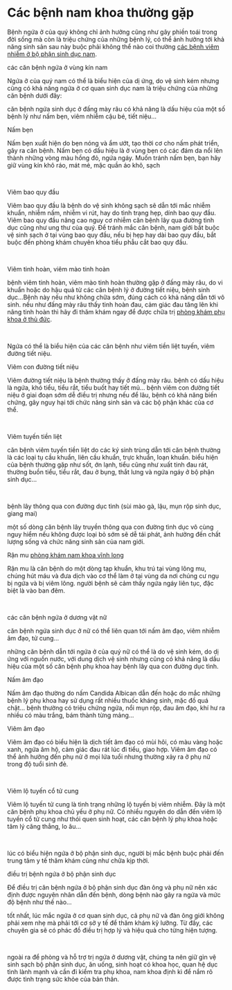 <h1>Các bệnh nam khoa thường gặp</h1>
<p>Bệnh ngứa ở của quý không chỉ ảnh hưởng cũng như gây phiền toái trong đời sống mà còn là triệu chứng của những bệnh lý, có thể ảnh hưởng tới khả năng sinh sản sau này buộc phải không thể nào coi thường <a href="http://phongkhamdaidong.vn/cac-benh-viem-nhiem-o-bo-phan-sinh-duc-nam-72.html">các bệnh viêm nhiễm ở bộ phận sinh dục nam</a>.</p>

<p>các căn bệnh ngứa ở vùng kín nam</p>

<p>Ngứa ở của quý nam có thể là biểu hiện của dị ứng, do vệ sinh kém nhưng cũng có khả năng ngứa ở cơ quan sinh dục nam là triệu chứng của những căn bệnh dưới đây:</p>

<div id="attachment_6771">
<p>căn bệnh ngứa sinh dục ở đấng mày râu có khả năng là dấu hiệu của một số bệnh lý như nấm bẹn, viêm nhiễm cậu bé, tiết niệu&hellip;</p>
</div>

<p>Nấm bẹn</p>

<p>Nấm bẹn xuất hiện do bẹn nóng và ẩm ướt, tạo thời cơ cho nấm phát triển, gây ra căn bệnh. Nấm bẹn có dấu hiệu là ở vùng bẹn có các đám da nổi lên thành những vòng màu hồng đỏ, ngứa ngáy. Muốn tránh nấm bẹn, bạn hãy giữ vùng kín khô ráo, mát mẻ, mặc quần áo khô, sạch</p>

<p>&nbsp;</p>

<p>Viêm bao quy đầu</p>

<p>Viêm bao quy đầu là bệnh do vệ sinh không sạch sẽ dẫn tới mắc nhiễm khuẩn, nhiễm nấm, nhiễm vi rút, hay do tình trạng hẹp, dính bao quy đầu. Viêm bao quy đầu nâng cao nguy cơ nhiễm căn bệnh lây qua đường tình dục cũng như ung thư của quý. Để tránh mắc căn bệnh, nam giới bắt buộc vệ sinh sạch ở tại vùng bao quy đầu, nếu bị hẹp hay dài bao quy đầu, bắt buộc đến phòng khám chuyên khoa tiểu phẫu cắt bao quy đầu.</p>

<p>&nbsp;</p>

<p>Viêm tinh hoàn, viêm mào tinh hoàn</p>

<p>bệnh viêm tinh hoàn, viêm mào tinh hoàn thường gặp ở đấng mày râu, do vi khuẩn hoặc do hậu quả từ các căn bệnh lý ở đường tiết niệu, bệnh sinh dục&hellip;Bệnh này nếu như không chữa sớm, đúng cách có khả năng dẫn tới vô sinh. nếu như đấng mày râu thấy tinh hoàn đau, cảm giác đau tăng lên khi nâng tinh hoàn thì hãy đi thăm khám ngay để được chữa trị <a href="http://phongkhamdaidong.vn/phong-kham-phu-khoa-uy-tin-o-thu-duc-98.html">phòng khám phụ khoa ở thủ đức</a>.</p>

<p>&nbsp;</p>

<div id="attachment_6772">
<p>Ngứa có thể là biểu hiện của các căn bệnh như viêm tiền liệt tuyến, viêm đường tiết niệu.</p>
</div>

<p>Viêm con đường tiết niệu</p>

<p>Viêm đường tiết niệu là bệnh thường thấy ở đấng mày râu. bệnh có dấu hiệu là ngứa, khó tiểu, tiểu rắt, tiểu buốt hay tiết mủ&hellip; bệnh viêm con đường tiết niệu ở giai đoạn sớm dễ điều trị nhưng nếu để lâu, bệnh có khả năng biến chứng, gây nguy hại tới chức năng sinh sản và các bộ phận khác của cơ thể.</p>

<p>&nbsp;</p>

<p>Viêm tuyến tiền liệt</p>

<p>căn bệnh viêm tuyến tiền liệt do các ký sinh trùng dẫn tới căn bệnh thường là các loại tụ cầu khuẩn, liên cầu khuẩn, trực khuẩn, loạn khuẩn. biểu hiện của bệnh thường gặp như sốt, ớn lạnh, tiểu cũng như xuất tinh đau rát, thường buồn tiểu, tiểu rắt, đau ở bụng, thắt lưng và ngứa ngáy ở bộ phận sinh dục&hellip;</p>

<p>&nbsp;</p>

<p>bệnh lây thông qua con đường dục tình (sùi mào gà, lậu, mụn rộp sinh dục, giang mai)</p>

<p>một số dòng căn bệnh lây truyền thông qua con đường tình dục vô cùng nguy hiểm nếu không được loại bỏ sớm sẽ dễ tái phát, ảnh hưởng đến chất lượng sống và chức năng sinh sản của nam giới.</p>

<p>Rận mu&nbsp;<a href="http://phongkhamdaidong.vn/dia-chi-phong-kham-nam-khoa-o-vinh-long-chat-luong-82.html">phòng khám nam khoa vĩnh long</a></p>

<p>Rận mu là căn bệnh do một dòng tạp khuẩn, khu trú tại vùng lông mu, chúng hút máu và đưa dịch vào cơ thể làm ở tại vùng da nơi chúng cư ngụ bị ngứa và bị viêm lông. người bệnh sẽ cảm thấy ngứa ngáy liên tục, đặc biệt là vào ban đêm.</p>

<p>&nbsp;</p>

<p>các căn bệnh ngứa ở dương vật nữ</p>

<div id="attachment_6773">
<p>căn bệnh ngứa sinh dục ở nữ có thể liên quan tới nấm âm đạo, viêm nhiễm âm đạo, tử cung&hellip;</p>
</div>

<p>những căn bệnh dẫn tới ngứa ở của quý nữ có thể là do vệ sinh kém, do dị ứng với nguồn nước, với dung dịch vệ sinh nhưng cũng có khả năng là dấu hiệu của một số căn bệnh phụ khoa hay bệnh lây qua con đường dục tình.</p>

<p>Nấm âm đạo</p>

<p>Nấm âm đạo thường do nấm Candida Albican dẫn đến hoặc do mắc những bệnh lý phụ khoa hay sử dụng rất nhiều thuốc kháng sinh, mặc đồ quá chật&hellip; bệnh thường có triệu chứng ngứa, nổi mụn rộp, đau âm đạo, khí hư ra nhiều có màu trắng, bám thành từng mảng&hellip;</p>

<p>Viêm âm đạo</p>

<p>Viêm âm đạo có biểu hiện là dịch tiết âm đạo có mùi hôi, có màu vàng hoặc xanh, ngứa âm hộ, cảm giác đau rát lúc đi tiểu, giao hợp. Viêm âm đạo có thể ảnh hưởng đến phụ nử ở mọi lứa tuổi nhưng thường xảy ra ở phụ nữ trong độ tuổi sinh đẻ.</p>

<p>&nbsp;</p>

<p>Viêm lộ tuyến cổ tử cung</p>

<p>Viêm lộ tuyến tử cung là tình trạng những lộ tuyến bị viêm nhiễm. Đây là một căn bệnh phụ khoa chủ yếu ở phụ nữ. Có nhiều nguyên do dẫn đến viêm lộ tuyến cổ tử cung như thói quen sinh hoạt, các căn bệnh lý phụ khoa hoặc tâm lý căng thẳng, lo âu&hellip;</p>

<p>&nbsp;</p>

<div id="attachment_6774">
<p>lúc có biểu hiện ngứa ở bộ phận sinh dục, người bị mắc bệnh buộc phải đến trung tâm y tế thăm khám cũng như chữa kịp thời.</p>
</div>

<p>điều trị bệnh ngứa ở bộ phận sinh dục</p>

<p>Để điều trị căn bệnh ngứa ở bộ phận sinh dục đàn ông và phụ nữ nên xác định được nguyên nhân dẫn đến bệnh, dòng bệnh nào gây ra ngứa và mức độ bệnh như thế nào&hellip;</p>

<p>tốt nhất, lúc mắc ngứa ở cơ quan sinh dục, cả phụ nữ và đàn ông giới không phải xem nhẹ mà phải tới cơ sở y tế để thăm khám kỹ lưỡng. Từ đấy, các chuyên gia sẽ có phác đồ điều trị hợp lý và hiệu quả cho từng hiện tượng.</p>

<p>&nbsp;</p>

<p>ngoài ra để phòng và hỗ trợ trị ngứa ở dương vật, chúng ta nên giữ gìn vệ sinh sạch bộ phận sinh dục, ăn uống, sinh hoạt có khoa học, quan hệ dục tình lành mạnh và cần đi kiểm tra phụ khoa, nam khoa định kì để nắm rõ được tình trạng sức khỏe của bản thân.</p>
